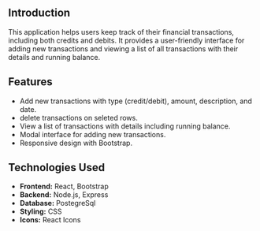 ## Introduction

This application helps users keep track of their financial transactions, including both credits and debits. It provides a user-friendly interface for adding new transactions and viewing a list of all transactions with their details and running balance.

## Features

- Add new transactions with type (credit/debit), amount, description, and date.
- delete transactions on seleted rows.
- View a list of transactions with details including running balance.
- Modal interface for adding new transactions.
- Responsive design with Bootstrap.


## Technologies Used

- **Frontend:** React, Bootstrap
- **Backend:** Node.js, Express
- **Database:** PostegreSql
- **Styling:** CSS
- **Icons:** React Icons

